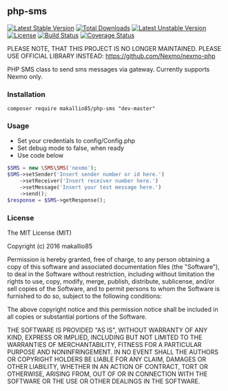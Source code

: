 php-sms
-------
[![Latest Stable Version](https://poser.pugx.org/makallio85/php-sms/v/stable)](https://packagist.org/packages/makallio85/php-sms) [![Total Downloads](https://poser.pugx.org/makallio85/php-sms/downloads)](https://packagist.org/packages/makallio85/php-sms) [![Latest Unstable Version](https://poser.pugx.org/makallio85/php-sms/v/unstable)](https://packagist.org/packages/makallio85/php-sms) [![License](https://poser.pugx.org/makallio85/php-sms/license)](https://packagist.org/packages/makallio85/php-sms) [![Build Status](https://travis-ci.org/makallio85/php-sms.svg?branch=master)](https://travis-ci.org/makallio85/php-sms) [![Coverage Status](https://coveralls.io/repos/makallio85/php-sms/badge.svg?branch=master&service=github)](https://coveralls.io/github/makallio85/php-sms?branch=master)

PLEASE NOTE, THAT THIS PROJECT IS NO LONGER MAINTAINED. PLEASE USE OFFICIAL LIBRARY INSTEAD: https://github.com/Nexmo/nexmo-php

PHP SMS class to send sms messages via gateway. Currently supports Nexmo only.

### Installation ###

```composer require makallio85/php-sms "dev-master"```

### Usage ###

- Set your credentials to config/Config.php
- Set debug mode to false, when ready
- Use code below

```php
$SMS = new \SMS\SMS('nexmo');
$SMS->setSender('Insert sender number or id here.')
    ->setReceiver('Insert receiver number here.')
    ->setMessage('Insert your test message here.')
    ->send();
$response = $SMS->getResponse();
```

### License ###

The MIT License (MIT)

Copyright (c) 2016 makallio85

Permission is hereby granted, free of charge, to any person obtaining a copy
of this software and associated documentation files (the "Software"), to deal
in the Software without restriction, including without limitation the rights
to use, copy, modify, merge, publish, distribute, sublicense, and/or sell
copies of the Software, and to permit persons to whom the Software is
furnished to do so, subject to the following conditions:

The above copyright notice and this permission notice shall be included in all
copies or substantial portions of the Software.

THE SOFTWARE IS PROVIDED "AS IS", WITHOUT WARRANTY OF ANY KIND, EXPRESS OR
IMPLIED, INCLUDING BUT NOT LIMITED TO THE WARRANTIES OF MERCHANTABILITY,
FITNESS FOR A PARTICULAR PURPOSE AND NONINFRINGEMENT. IN NO EVENT SHALL THE
AUTHORS OR COPYRIGHT HOLDERS BE LIABLE FOR ANY CLAIM, DAMAGES OR OTHER
LIABILITY, WHETHER IN AN ACTION OF CONTRACT, TORT OR OTHERWISE, ARISING FROM,
OUT OF OR IN CONNECTION WITH THE SOFTWARE OR THE USE OR OTHER DEALINGS IN THE
SOFTWARE.

